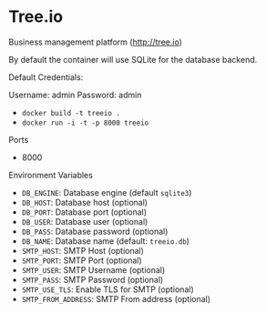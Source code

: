 # Tree.io
Business management platform (http://tree.io)

By default the container will use SQLite for the database backend.

Default Credentials:

Username: admin
Password: admin

* `docker build -t treeio .`
* `docker run -i -t -p 8000 treeio`

Ports

* 8000

Environment Variables

* `DB_ENGINE`: Database engine (default `sqlite3`)
* `DB_HOST`: Database host (optional)
* `DB_PORT`: Database port (optional)
* `DB_USER`: Database user (optional)
* `DB_PASS`: Database password (optional)
* `DB_NAME`: Database name (default: `treeio.db`)
* `SMTP_HOST`: SMTP Host (optional)
* `SMTP_PORT`: SMTP Port (optional)
* `SMTP_USER`: SMTP Username (optional)
* `SMTP_PASS`: SMTP Password (optional)
* `SMTP_USE_TLS`: Enable TLS for SMTP (optional)
* `SMTP_FROM_ADDRESS`: SMTP From address (optional)

